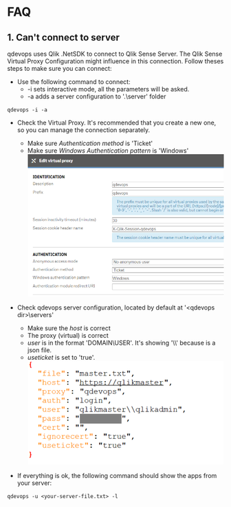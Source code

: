 ﻿# FAQ

## 1. Can't connect to server
qdevops uses Qlik .NetSDK to connect to Qlik Sense Server. The Qlik Sense Virtual Proxy Configuration might influence in this connection.
Follow theses steps to make sure you can connect:
* Use the following command to connect:
  * -i sets interactive mode, all the parameters will be asked.
  * -a adds a server configuration to '.\server\' folder

```
qdevops -i -a
```

* Check the Virtual Proxy. It's recommended that you create a new one, so you can manage the connection separately.
  * Make sure *Authentication method* is 'Ticket'
  * Make sure *Windows Authentication pattern* is 'Windows'
![Commands](VirtualProxy.png)

* Check qdevops server configuration, located by default at '\<qdevops dir>\servers'
  * Make sure the *host*  is correct
  * The proxy (virtual) is correct
  * *user* is in the format 'DOMAIN\USER'. It's showing '\\\\' because is a json file.
  * *useticket* is set to 'true'.
![Commands](ServerConfig.png)

* If everything is ok, the following command should show the apps from your server:
```
qdevops -u <your-server-file.txt> -l
```
